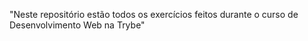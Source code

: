 "Neste repositório estão todos os exercícios feitos durante o curso de Desenvolvimento Web na Trybe"
